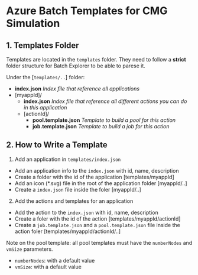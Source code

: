 # Azure Batch Templates for CMG Simulation

## 1. Templates Folder

Templates are located in the `templates` folder. They need to follow a **strict** folder structure for Batch Explorer to be able to parese it.

Under the [`templates/..`] folder:

* **index.json** _Index file that reference all applications_
* [myappId]/
    * **index.json** _Index file that reference all different actions you can do in this application_
    * [actionId]/
        * **pool.template.json** _Template to build a pool for this action_
        * **job.template.json** _Template to build a job for this action_

## 2. How to Write a Template

  1. Add an application in `templates/index.json`

  * Add an application info to the `index.json` with id, name, description
  * Create a folder with the id of the application [templates/myappId]
  * Add an icon (*.svg) file in the root of the application folder [myappId/..]
  * Create a `index.json` file inside the foler [myappId/..]

  2. Add the actions and templates for an application

  * Add the action to the `index.json` with id, name, description
  * Create a foler with the id of the action [templates/myappId/actionId]
  * Create a `job.template.json` and a `pool.template.json` file inside the action foler [templates/myappId/actionId/..]

Note on the pool template: all pool templates must have the `numberNodes` and `vmSize` parameters.

* `numberNodes`: with a default value
* `vmSize`: with a default value